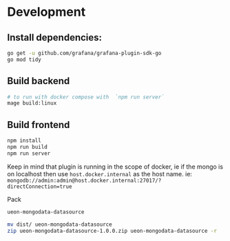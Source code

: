 # Development

## Install dependencies:
```sh
go get -u github.com/grafana/grafana-plugin-sdk-go
go mod tidy
```

## Build backend
```sh
# to run with docker compose with  `npm run server`
mage build:linux
```

## Build frontend
```sh
npm install
npm run build
npm run server
```

Keep in mind that plugin is running in the scope of docker, ie if the mongo is on localhost then use `host.docker.internal` as the host name.
ie: `mongodb://admin:admin@host.docker.internal:27017/?directConnection=true`


Pack 
```sh
ueon-mongodata-datasource

mv dist/ ueon-mongodata-datasource
zip ueon-mongodata-datasource-1.0.0.zip ueon-mongodata-datasource -r
```